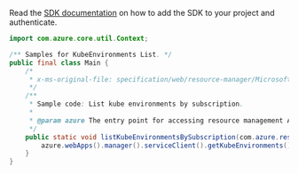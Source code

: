Read the [SDK documentation](https://github.com/Azure/azure-sdk-for-java/blob/azure-resourcemanager_2.12.0/sdk/resourcemanager/azure-resourcemanager/README.md) on how to add the SDK to your project and authenticate.

```java
import com.azure.core.util.Context;

/** Samples for KubeEnvironments List. */
public final class Main {
    /*
     * x-ms-original-file: specification/web/resource-manager/Microsoft.Web/stable/2021-03-01/examples/KubeEnvironments_ListBySubscription.json
     */
    /**
     * Sample code: List kube environments by subscription.
     *
     * @param azure The entry point for accessing resource management APIs in Azure.
     */
    public static void listKubeEnvironmentsBySubscription(com.azure.resourcemanager.AzureResourceManager azure) {
        azure.webApps().manager().serviceClient().getKubeEnvironments().list(Context.NONE);
    }
}
```
